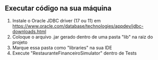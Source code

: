 ## Executar código na sua máquina

1. Instale o Oracle JDBC driver (17 ou 11) em https://www.oracle.com/database/technologies/appdev/jdbc-downloads.html
2. Coloque o arquivo .jar gerado dentro de uma pasta "lib" na raiz do projeto
3. Marque essa pasta como "libraries" na sua IDE
4. Execute "RestauranteFinanceiroSimulator" dentro de Tests
